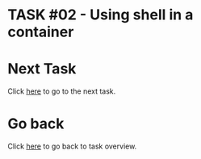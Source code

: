 # TASK #02 - Using shell in a container

# Next Task

Click [here](TASK-03.md) to go to the next task.

# Go back

Click [here](../README.md) to go back to task overview.

